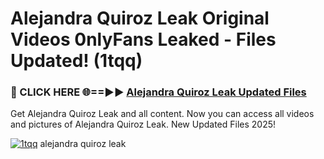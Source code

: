 # Alejandra Quiroz Leak Original Videos 0nlyFans Leaked - Files Updated! (1tqq)

<h3>🔴 CLICK HERE 🌐==►► <a href="https://tinyurl.com/ms9xzufz" rel="nofollow">Alejandra Quiroz Leak Updated Files</a></h3>

Get Alejandra Quiroz Leak and all content. Now you can access all videos and pictures of Alejandra Quiroz Leak. New Updated Files 2025!

[![1tqq](https://i.imgur.com/ppqm5kG.gif)](https://tinyurl.com/ms9xzufz)
alejandra quiroz leak